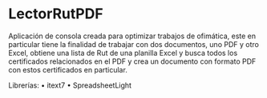 # LectorRutPDF
 
Aplicación de consola creada para optimizar trabajos de ofimática, este en particular tiene la finalidad de trabajar con dos documentos, uno PDF y otro Excel, obtiene una lista de Rut de una planilla Excel y busca todos los certificados relacionados en el PDF y crea un documento con formato PDF con estos certificados en particular.

Librerías:
•	itext7
•	SpreadsheetLight
